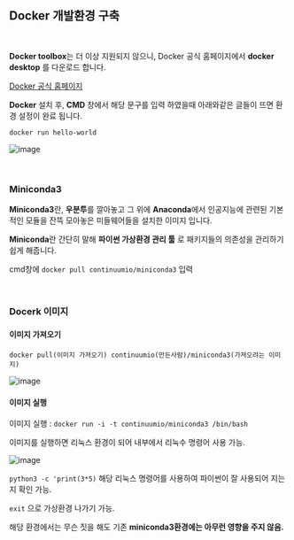 ## Docker 개발환경 구축

<br/>

**Docker toolbox**는 더 이상 지원되지 않으니, Docker 공식 홈페이지에서 **docker desktop** 를 다운로드 합니다.

[Docker 공식 홈페이지 ](https://www.docker.com/get-started)

**Docker** 설치 후, **CMD** 창에서 해당 문구를 입력 하였을때 아래와같은 글들이 뜨면 환경 설정이 완료 됩니다.

`docker run hello-world`


![image](https://user-images.githubusercontent.com/57824945/118384892-1bc7a700-b645-11eb-97bb-57f447cc102f.png)

<br/>

### Miniconda3

**Miniconda3**란, **우분투**를 깔아놓고 그 위에 **Anaconda**에서 인공지능에 관련된 기본적인 모듈을 잔뜩 모아놓은 미들웨어들을 설치한 이미지 입니다.

**Miniconda**란 간단히 말해 **파이썬 가상환경 관리 툴** 로 패키지들의 의존성을 관리하기 쉽게 해줍니다.

cmd창에 `docker pull continuumio/miniconda3`  입력

<br/>

### Docerk 이미지 

#### 이미지 가져오기

`docker pull(이미지 가져오기) continuumio(만든사람)/miniconda3(가져오려는 이미지)`

![image](https://user-images.githubusercontent.com/57824945/118384973-bd4ef880-b645-11eb-990f-572ce45f5bd2.png)


#### 이미지 실행

이미지 실행 : `docker run -i -t continuumio/miniconda3 /bin/bash`


이미지를 실행하면 리눅스 환경이 되어 내부에서 리눅수 명령어 사용 가능.

![image](https://user-images.githubusercontent.com/57824945/118384993-f4250e80-b645-11eb-95cc-d13832f0e04e.png)



`python3 -c 'print(3*5)` 해당 리눅스 명령어를 사용하여 파이썬이 잘 사용되어 지는지 확인 가능.

`exit` 으로 가상환경 나가기 가능.

해당 환경에서는 무슨 짓을 해도 기존 **miniconda3환경에는 아무런 영향을 주지 않음.**

<br/>
